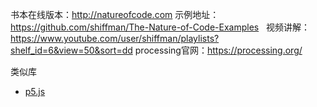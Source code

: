 书本在线版本：http://natureofcode.com
示例地址：https://github.com/shiffman/The-Nature-of-Code-Examples  
视频讲解：https://www.youtube.com/user/shiffman/playlists?shelf_id=6&view=50&sort=dd
processing官网：https://processing.org/

类似库
* [p5.js](https://p5js.org)
